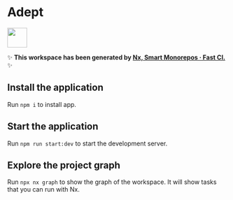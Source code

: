 # Adept

<a alt="Nx logo" href="https://nx.dev" target="_blank" rel="noreferrer"><img src="https://raw.githubusercontent.com/nrwl/nx/master/images/nx-logo.png" width="45"></a>

✨ **This workspace has been generated by [Nx, Smart Monorepos · Fast CI.](https://nx.dev)** ✨

## Install the application

Run `npm i` to install app.

## Start the application

Run `npm run start:dev` to start the development server.

## Explore the project graph

Run `npx nx graph` to show the graph of the workspace.
It will show tasks that you can run with Nx.
